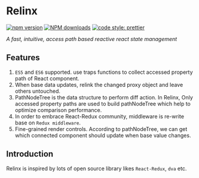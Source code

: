 # Relinx

[![npm version](https://img.shields.io/npm/v/relinx.svg?style=flat)](https://www.npmjs.com/package/relinx) [![NPM downloads](https://img.shields.io/npm/dm/relinx.svg?style=flat-square)](http://www.npmtrends.com/relinx) [![code style: prettier](https://img.shields.io/badge/code_style-prettier-ff69b4.svg)](https://github.com/prettier/prettier)

_A fast, intuitive, access path based reactive react state management_

## Features

1. `ES5` and `ES6` supported. use traps functions to collect accessed property path of React component.
2. When base data updates, relink the changed proxy object and leave others untouched.
3. PathNodeTree is the data structure to perform diff action. In Relinx, Only accessed property paths are used to build pathNodeTree which help to optimize comparison performance.
4. In order to embrace React-Redux community, middleware is re-write base on `Redux middleware`.
5. Fine-grained render controls. According to pathNodeTree, we can get which connected component should update when base value changes.

## Introduction

Relinx is inspired by lots of open source library likes `React-Redux`, `dva` etc.
